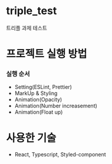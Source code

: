 # triple_test
트리플 과제 테스트

# 프로젝트 실행 방법
### 실행 순서
- Setting(ESLint, Prettier)
- MarkUp & Styling
- Animation(Opacity)
- Animation(Number increasement)
- Animation(Float up)

# 사용한 기술
- React, Typescript, Styled-component


